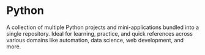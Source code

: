 # Python
A collection of multiple Python projects and mini-applications bundled into a single repository. Ideal for learning, practice, and quick references across various domains like automation, data science, web development, and more.
